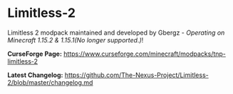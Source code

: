 # Limitless-2
Limitless 2 modpack maintained and developed by Gbergz - *Operating on Minecraft 1.15.2 & 1.15.1(No longer supported.)*!

**CurseForge Page:** https://www.curseforge.com/minecraft/modpacks/tnp-limitless-2

**Latest Changelog:** https://github.com/The-Nexus-Project/Limitless-2/blob/master/changelog.md
